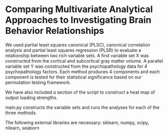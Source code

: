 # Comparing Multivariate Analytical Approaches to Investigating Brain Behavior Relationships

We used partial least squares canonical (PLSC), canonical correlation analysis and partial least squares regression (PLSR) to evaluate a relationship between two rich variable sets. A first variable set X was constructed from the cortical and subcortical gray matter volume. A parallel variable set Y was constructed from the psychopathology data for 4 psychopathology factors. Each method produces 4 components and each component is tested for their  statistical significance based on our permutation testing framework. 

We have also included a section of the script to construct a heat map of output loading strengths.

main.py constructs the variable sets and runs the analyses for each of the three methods.

The following external libraries are necessary: sklearn, numpy, scipy, nilearn, seaborn







